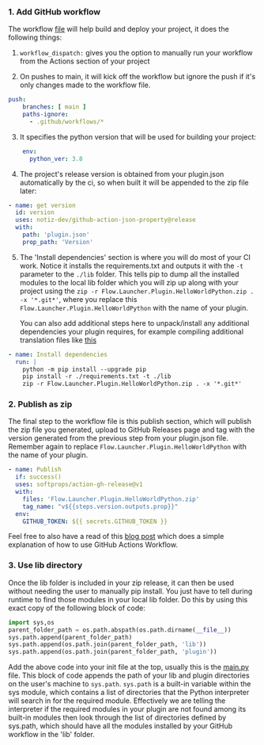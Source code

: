 ### 1. Add GitHub workflow
The workflow [file](https://github.com/Flow-Launcher/Flow.Launcher.Plugin.HelloWorldPython/blob/main/.github/workflows/Publish%20Release.yml) will help build and deploy your project, it does the following things:
1. `workflow_dispatch:` gives you the option to manually run your workflow from the Actions section of your project

2. On pushes to main, it will kick off the workflow but ignore the push if it's only changes made to the workflow file.

```yml
push:
    branches: [ main ]
    paths-ignore: 
      - .github/workflows/*
```

3. It specifies the python version that will be used for building your project:

```yml
    env:
      python_ver: 3.8
```

4. The project's release version is obtained from your plugin.json automatically by the ci, so when built it will be appended to the zip file later:

```yml
- name: get version
  id: version
  uses: notiz-dev/github-action-json-property@release
  with: 
    path: 'plugin.json'
    prop_path: 'Version'
```

5. The 'Install dependencies' section is where you will do most of your CI work. Notice it installs the requirements.txt and outputs it with the `-t` parameter to the `./lib` folder. This tells pip to dump all the installed modules to the local lib folder which you will zip up along with your project using the `zip -r Flow.Launcher.Plugin.HelloWorldPython.zip . -x '*.git*'`, where you replace this `Flow.Launcher.Plugin.HelloWorldPython` with the name of your plugin.
    
    You can also add additional steps here to unpack/install any additional dependencies your plugin requires, for example compiling additional translation files like [this](https://github.com/deefrawley/Flow.Launcher.Plugin.Currency/blob/23770ee929af059b1b1b7f9b5f3327b692ac9587/.github/workflows/Publish%20Release.yml#L34)

```yml
- name: Install dependencies
  run: |
    python -m pip install --upgrade pip
    pip install -r ./requirements.txt -t ./lib
    zip -r Flow.Launcher.Plugin.HelloWorldPython.zip . -x '*.git*'
```

### 2. Publish as zip
The final step to the workflow file is this publish section, which will publish the zip file you generated, upload to GitHub Releases page and tag with the version generated from the previous step from your plugin.json file. Remember again to replace `Flow.Launcher.Plugin.HelloWorldPython` with the name of your plugin.
```yml
- name: Publish
  if: success()
  uses: softprops/action-gh-release@v1
  with:
    files: 'Flow.Launcher.Plugin.HelloWorldPython.zip'
    tag_name: "v${{steps.version.outputs.prop}}"
  env:
    GITHUB_TOKEN: ${{ secrets.GITHUB_TOKEN }}
```

Feel free to also have a read of this [blog post](https://blog.ipswitch.com/how-to-build-your-first-github-actions-workflow) which does a simple explanation of how to use GitHub Actions Workflow.

### 3. Use lib directory
Once the lib folder is included in your zip release, it can then be used without needing the user to manually pip install. You just have to tell during runtime to find those modules in your local lib folder. Do this by using this exact copy of the following block of code:
```python
import sys,os
parent_folder_path = os.path.abspath(os.path.dirname(__file__))
sys.path.append(parent_folder_path)
sys.path.append(os.path.join(parent_folder_path, 'lib'))
sys.path.append(os.path.join(parent_folder_path, 'plugin'))

```
Add the above code into your init file at the top, usually this is the [main.py](https://github.com/Flow-Launcher/Flow.Launcher.Plugin.HelloWorldPython/blob/main/main.py) file. This block of code appends the path of your lib and plugin directories on the user's machine to `sys.path`. `sys.path` is a built-in variable within the sys module, which contains a list of directories that the Python interpreter will search in for the required module. Effectively we are telling the interpreter if the required modules in your plugin are not found among its built-in modules then look through the list of directories defined by sys.path, which should have all the modules installed by your GitHub workflow in the 'lib' folder.
